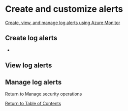 # Create and customize alerts

[Create, view, and manage log alerts using Azure Monitor](https://docs.microsoft.com/en-us/azure/azure-monitor/alerts/alerts-log)

## Create log alerts

* 

## View log alerts
## Manage log alerts

[Return to Manage security operations](README.md)

[Return to Table of Contents](../README.md)